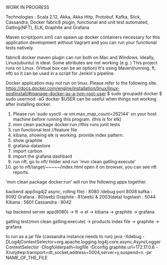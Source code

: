 WORK IN PROGRESS

Technologies : Scala 2.12, Akka, Akka Http, Protobuf, Kafka, Slick, Cassandra, Docker fabric8 plugin, functional and unit test automated, Gatling(NFT), ELK, Graphite and Grafana

Maven script(pom.xml) can spawn up docker containers necessary for this application development without Vagrant and you can run your functional tests natively.

fabric8 docker maven plugin can run both on Mac and Windows. Ideally, Linux(ubuntu) is ideal. Some attributes are not working (e.g. <port> <wait>)
This project runs on Linux. (Virtual box can be an option)
It's using Maven(running, ft, nft) so it can be used in a script for Jenkin's pipeline.

Docker application may not run on linux. Please refer to the following site.
https://docs.docker.com/engine/installation/linux/linux-postinstall/#manage-docker-as-a-non-root-user
$ sudo groupadd docker
$ sudo usermod -aG docker $USER
can be useful when things not working after installing docker.

1. Please run 'sudo sysctl -w vm.max_map_count=262144' on your host machine before running this program. (this is for elk)
2. mvn clean package docker:run //this runs junit tests
3. run functional test //feature file
4. kibana, showing elk is working. provide index pattern.
5. show graphite
6. grafana-datastore
7. import carbon
8. import the grafana dashbard
9. run nft, go to nft/ folder and run 'mvn clean gatling:execute'
10. go to nft/target/~~~~~/index.html open it on browser, you can see nft reports.

'mvn clean package docker:run' will run the following apps together.

backend app(log4j2 async, rolling file) : 8080 /debug port 8008
kafka : 9092
Grafana : 80(web)
Graphite : 81(web) & 2003(data)
logstash : 5044
Kibana : 5601
Cassandra : 9042

tsp backend server   app(8080) -> ft       -> el       -> kibana
                               -> graphite -> grafana

gatling test(mvn clean gatling:execute) -> products index file
                                        -> graphite -> grafana

to run as a jar file (cassandra instance needs to run)
java
-Xdebug
-DLog4jContextSelector=org.apache.logging.log4j.core.async.AsyncLoggerContextSelector
-Dlogfolderpath=logfile
-Dconfig.graphite.url=172.17.0.6
-Xrunjdwp:transport=dt_socket,address=5004,server=y,suspend=n
-jar NAME_OF_THE_FILE
